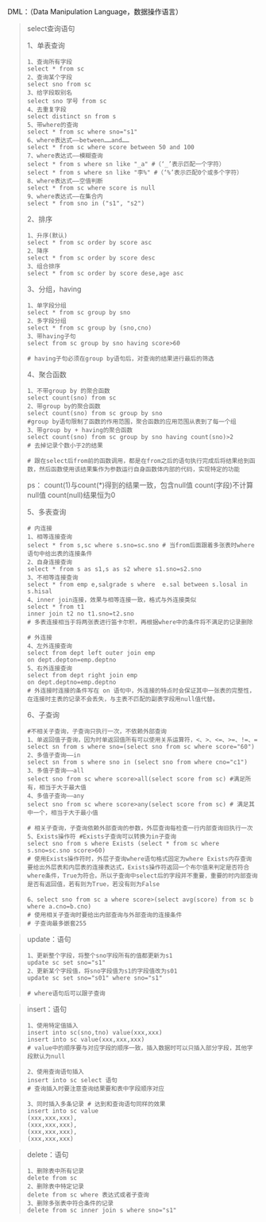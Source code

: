 DML：（Data Manipulation Language，数据操作语言）

> select查询语句
>
> 1、单表查询
>
> ```mysql
> 1、查询所有字段
> select * from sc
> 2、查询某个字段
> select sno from sc
> 3、给字段取别名
> select sno 学号 from sc
> 4、去重复字段
> select distinct sn from s
> 5、带where的查询
> select * from sc where sno="s1"
> 6、where表达式——between……and……
> select * from sc where score between 50 and 100
> 7、where表达式——模糊查询
> select * from s where sn like "_a" #（‘_’表示匹配一个字符）
> select * from s where sn like "李%" #（‘%’表示匹配0个或多个字符）
> 8、where表达式——空值判断
> select * from sc where score is null
> 9、where表达式——在集合内
> select * from sno in ("s1", "s2")
> ```
>
> 2、排序
>
> ```mysql
> 1、升序(默认)
> select * from sc order by score asc
> 2、降序
> select * from sc order by score desc
> 3、组合排序
> select * from sc order by score dese,age asc
> ```
>
> 3、分组，having
>
> ```mysql
> 1、单字段分组
> select * from sc group by sno
> 2、多字段分组
> select * from sc group by (sno,cno)
> 3、带having子句
> select from sc group by sno having score>60
> 
> # having子句必须在group by语句后，对查询的结果进行最后的筛选
> ```
>
> 4、聚合函数
>
> ```mysql
> 1、不带group by 的聚合函数
> select count(sno) from sc
> 2、带group by的聚合函数
> select count(sno) from sc group by sno
> #group by语句限制了函数的作用范围，聚合函数的应用范围从表到了每一个组
> 3、带group by + having的聚合函数
> select count(sno) from sc group by sno having count(sno)>2
> # 去掉记录个数小于2的结果
> 
> # 跟在select后from前的函数调用，都是在from之后的语句执行完成后将结果给到函数，然后函数使用该结果集作为参数运行自身函数体内部的代码，实现特定的功能
> ```
>
> ps：
> count(1)与count(*)得到的结果一致，包含null值
> count(字段)不计算null值
> count(null)结果恒为0
>
> 5、多表查询
>
> ```mysql
> # 内连接
> 1、相等连接查询
> select * from s,sc where s.sno=sc.sno # 当from后面跟着多张表时where语句中给出表的连接条件
> 2、自身连接查询
> select * from s as s1,s as s2 where s1.sno=s2.sno
> 3、不相等连接查询
> select * from emp e,salgrade s where  e.sal between s.losal in s.hisal
> 4、inner join连接，效果与相等连接一致，格式与外连接类似
> select * from t1 
> inner join t2 no t1.sno=t2.sno
> # 多表连接相当于将两张表进行笛卡尔积，再根据where中的条件将不满足的记录删除
> 
> # 外连接
> 4、左外连接查询
> select from dept left outer join emp
> on dept.depton=emp.deptno
> 5、右外连接查询
> select from dept right join emp
> on dept.deptno=emp.deptno
> # 外连接时连接的条件写在 on 语句中，外连接的特点时会保证其中一张表的完整性，在连接时主表的记录不会丢失，与主表不匹配的副表字段用null值代替。
> ```
>
> 6、子查询
>
> ```mysql
> #不相关子查询，子查询只执行一次，不依赖外部查询
> 1、单返回值子查询，因为时单返回值所有可以使用关系运算符，<、>、<=、>=、!=、=
> select sn from s where sno=(select sno from sc where score="60")
> 2、多值子查询——in
> select sn from s where sno in (select sno from where cno="c1")
> 3、多值子查询——all
> select sno from sc where score>all(select score from sc) #满足所有，相当于大于最大值
> 4、多值子查询——any
> select sno from sc where score>any(select score from sc) # 满足其中一个，相当于大于最小值
> 
> # 相关子查询，子查询依赖外部查询的参数，外层查询每检查一行内部查询旧执行一次
> 5、Exists操作符 #Exists子查询可以转换为in子查询
> select sno from s where Exists (select * from sc where s.sno=sc.sno score>60)
> # 使用Exists操作符时，外层子查询where语句格式固定为where Exists内存查询要给出外层表和内层表的连接表达式，Exists操作符返回一个布尔值来判定是否符合where条件，True为符合。所以子查询中select后的字段并不重要，重要的时内部查询是否有返回值，若有则为True，若没有则为False
> 
> 6、select sno from sc a where score>(select avg(score) from sc b where a.cno=b.cno)
> # 使用相关子查询时要给出内部查询与外部查询的连接条件
> # 子查询最多嵌套255
> ```
>

> update：语句
>
> ```mysql
> 1、更新整个字段，将整个sno字段所有的值都更新为s1
> update sc set sno="s1"
> 2、更新某个字段值，将sno字段值为s1的字段值改为s01
> update sc set sno="s01" where sno="s1"
> 
> # where语句后可以跟子查询
> ```

> insert：语句
>
> ```mysql
> 1、使用特定值插入
> insert into sc(sno,tno) value(xxx,xxx)
> insert into sc value(xxx,xxx,xxx)
> # value中的顺序要与对应字段的顺序一致，插入数据时可以只插入部分字段，其他字段默认为null
> 
> 2、使用查询语句插入
> insert into sc select 语句
> # 查询插入时要注意查询结果要和表中字段顺序对应
> 
> 3、同时插入多条记录 # 达到和查询语句同样的效果
> insert into sc value
> (xxx,xxx,xxx),
> (xxx,xxx,xxx),
> (xxx,xxx,xxx),
> (xxx,xxx,xxx)
> ```

> delete：语句
>
> ```mysql
> 1、删除表中所有记录
> delete from sc
> 2、删除表中特定记录
> delete from sc where 表达式或者子查询
> 3、删除多张表中符合条件的记录
> delete from sc inner join s where sno="s1"
> ```
>
> 